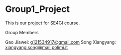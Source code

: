 # Group1_Project
This is our project for SE4GI course.

Group Members

Gao Jiawei: g121534917@gmail.com
Song Xiangyang: xiangyang.song@mail.polimi.it
